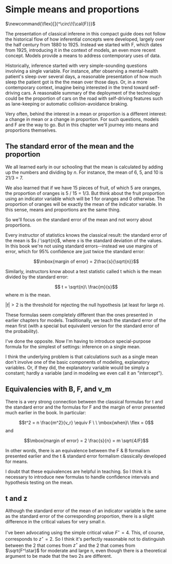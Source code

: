 # Simple means and proportions


$\newcommand{\flex}[]{^\circ\!{\cal{F}}}$

The presentation  of classical inferene in this compact guide does not  follow the historical flow of how inferential concepts were developed, largely over  the half century from 1880 to 1925. Instead we started  with F, which dates from 1925, introducing it in the context of models, an even more recent concept. Models provide a means to address contemporary uses of data.

Historically, inference started with very simple-sounding questions involving a single variable. For instance, after observing a mental-health patient's sleep over several days, a reasonable presentation of how much sleep the patient got is the the mean over those days. Or, in a more contemporary context, imagine being interested in the trend toward self-driving cars. A reasonable summary of the deployment of the technology could be the  proportion  of cars on  the road with self-driving features such as lane-keeping or automatic collision-avoidance braking.

Very often, behind the interest in a mean or proportion is a different interest: a change in mean or a change in proportion. For such questions, models and F are the way to go. But in this chapter we'll journey into means and proportions themselves.

## The standard error of the mean and the proportion

We all learned early in our schooling that the mean is calculated by adding up the numbers and dividing by $n$. For instance, the mean of 6, 5, and 10 is 21/3 = 7.

We also learned that if we have 15 pieces of fruit, of which 5 are oranges, the proportion of oranges is 5 / 15 = 1/3. But think about the fruit proportion using an indicator variable which will be 1 for oranges and 0 otherwise. The proportion of oranges will be exactly the mean of the indicator variable. In this sense, means and proportions are the same thing.

So we'll focus on the standard error of the mean and not worry about proportions.

Every instructor of statistics knows the classical result: the standard error of the mean is $s / \sqrt{n}$, where $s$ is the standard deviation of the values. In this book we're not using  standard errors--instead we use margins of error, which for 95% confidence are just twice the standard error:

$$\mbox{margin of error} = 2\frac{s}{\sqrt{n}}$$

Similarly, instructors know about a test statistic called t which is the mean divided by the standard error:

$$ t = \sqrt{n}\ \frac{m}{s}$$ 
where $m$ is the mean.

$|t| > 2$ is the threshold for rejecting the null hypothesis (at least for large $n$).

These formulas seem completely different than the ones presented in earlier chapters for models. Traditionally, we teach the standard error of the mean first (with a special but equivalent version for the standard error of the probability).

I've done the opposite. Now I'm having to introduce special-purpose formula for the simplest of settings: inference on a single mean.

I think the underlying problem is that calculations such as a single mean don't involve one of the basic components of modeling, explanatory variables. Or, if they did, the explanatory variable would be simply a constant; hardly a variable (and in modeling we even call it an "intercept").

## Equivalencies with B, F, and v_m

There is a very strong connection between the classical formulas for t and the standard error and the formulas for F and the margin of error presented much earlier in the book. In particular:

$$t^2 = n \frac{m^2}{v_r} \equiv F \ \ \mbox{when}\ \flex = 0$$
and 

$$\mbox{margin of error} = 2 \frac{s}{n} = m \sqrt{4/F}$$

In other words, there is an equivalence between the F & B formalism presented earlier and the t & standard error formalism classically developed for means.

I doubt that these equivalences are helpful in teaching. So I think it is necessary to introduce new formulas to handle confidence intervals and hypothesis testing on the mean.

## t and z

Although the standard error of the mean of an indicator variable is the same  as the standard error of the corresponding  proportion, there is a slight difference in the critical values for very small $n$. 

I've been advocating using the simple critical value $F^\star =  4$. This, of course, corresponds to  $z^\star =  2$. So I think it's perfectly reasonable not  to  distinguish between  the  2  that comes from  $z^\star$ and the 2 that comes from $\sqrt{F^\star}$ for moderate and large n, even though there is a theoretical argument  to be made that the two 2s are different.
